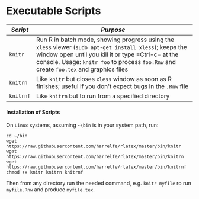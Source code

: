 # Executable Scripts

|*Script*|*Purpose*|
--------|--------
| `knitr` | Run R in batch mode, showing progress using the `xless` viewer (`sudo apt-get install xless`); keeps the window open until you kill it or type =Ctrl-c= at the console.  Usage: `knitr foo` to process `foo.Rnw` and create `foo.tex` and graphics files |
| `knitrn` | Like `knitr` but closes `xless` window as soon as R finishes; useful if you don't expect bugs in the `.Rnw` file |
| `knitrnf` | Like `knitrn` but to run from a specified directory |

#### Installation of Scripts
On `Linux` systems, assuming `~\bin` is in your system path, run:

```
cd ~/bin
wget https://raw.githubusercontent.com/harrelfe/rlatex/master/bin/knitr
wget https://raw.githubusercontent.com/harrelfe/rlatex/master/bin/knitrn
wget https://raw.githubusercontent.com/harrelfe/rlatex/master/bin/knitrnf
chmod +x knitr knitrn knitrnf
```

Then from any directory run the needed command, e.g. `knitr myfile` ro run `myfile.Rnw` and produce `myfile.tex`.
